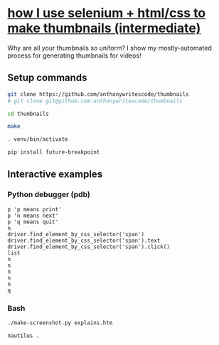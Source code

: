 # [how I use selenium + html/css to make thumbnails (intermediate)](https://youtu.be/VABA2rX1I_M)

Why are all your thumbnails so uniform? I show my mostly-automated process for generating thumbnails for videos!

## Setup commands

```bash
git clone https://github.com/anthonywritescode/thumbnails
# git clone git@github.com:anthonywritescode/thumbnails

cd thumbnails

make

. venv/bin/activate

pip install future-breakpoint
```

## Interactive examples

### Python debugger (pdb)

```console
p 'p means print'
p 'n means next'
p 'q means quit'
n
driver.find_element_by_css_selector('span')
driver.find_element_by_css_selector('span').text
driver.find_element_by_css_selector('span').click()
list
n
n
n
n
n
q
```

### Bash

```bash
./make-screenshot.py explains.htm

nautilus .
```
